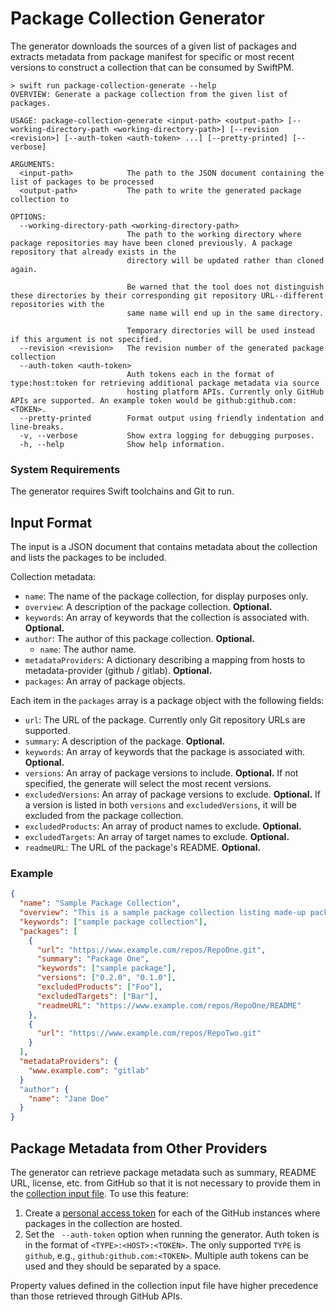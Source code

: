 # Package Collection Generator

The generator downloads the sources of a given list of packages and extracts metadata from 
package manifest for specific or most recent versions to construct a collection that can be consumed
by SwiftPM.

```
> swift run package-collection-generate --help
OVERVIEW: Generate a package collection from the given list of packages.

USAGE: package-collection-generate <input-path> <output-path> [--working-directory-path <working-directory-path>] [--revision <revision>] [--auth-token <auth-token> ...] [--pretty-printed] [--verbose]

ARGUMENTS:
  <input-path>            The path to the JSON document containing the list of packages to be processed 
  <output-path>           The path to write the generated package collection to 

OPTIONS:
  --working-directory-path <working-directory-path>
                          The path to the working directory where package repositories may have been cloned previously. A package repository that already exists in the
                          directory will be updated rather than cloned again.

                          Be warned that the tool does not distinguish these directories by their corresponding git repository URL--different repositories with the
                          same name will end up in the same directory.

                          Temporary directories will be used instead if this argument is not specified. 
  --revision <revision>   The revision number of the generated package collection 
  --auth-token <auth-token>
                          Auth tokens each in the format of type:host:token for retrieving additional package metadata via source
                          hosting platform APIs. Currently only GitHub APIs are supported. An example token would be github:github.com:<TOKEN>.   
  --pretty-printed        Format output using friendly indentation and line-breaks.
  -v, --verbose           Show extra logging for debugging purposes.
  -h, --help              Show help information.
```

### System Requirements

The generator requires Swift toolchains and Git to run.

## Input Format

The input is a JSON document that contains metadata about the collection and lists the packages to be included.

Collection metadata:

* `name`: The name of the package collection, for display purposes only.
* `overview`: A description of the package collection. **Optional.**
* `keywords`: An array of keywords that the collection is associated with. **Optional.**
* `author`: The author of this package collection. **Optional.**
    * `name`: The author name.
* `metadataProviders`: A dictionary describing a mapping from hosts to metadata-provider (github / gitlab). **Optional.**
* `packages`: An array of package objects.

Each item in the `packages` array is a package object with the following fields:

* `url`: The URL of the package. Currently only Git repository URLs are supported.
* `summary`: A description of the package. **Optional.**
* `keywords`: An array of keywords that the package is associated with. **Optional.**
* `versions`: An array of package versions to include. **Optional.** If not specified, the generate will select the most recent versions.
* `excludedVersions`: An array of package versions to exclude. **Optional.** If a version is listed in both `versions` and `excludedVersions`, it will be excluded from the package collection. 
* `excludedProducts`: An array of product names to exclude. **Optional.**
* `excludedTargets`: An array of target names to exclude. **Optional.**
* `readmeURL`: The URL of the package's README. **Optional.**

### Example

```json
{
  "name": "Sample Package Collection",
  "overview": "This is a sample package collection listing made-up packages.",
  "keywords": ["sample package collection"],
  "packages": [
    {
      "url": "https://www.example.com/repos/RepoOne.git",
      "summary": "Package One",
      "keywords": ["sample package"],
      "versions": ["0.2.0", "0.1.0"],
      "excludedProducts": ["Foo"],
      "excludedTargets": ["Bar"],
      "readmeURL": "https://www.example.com/repos/RepoOne/README"
    },
    {
      "url": "https://www.example.com/repos/RepoTwo.git"
    }
  ],
  "metadataProviders": {
    "www.example.com": "gitlab"
  }
  "author": {
    "name": "Jane Doe"
  }
}
```

## Package Metadata from Other Providers

The generator can retrieve package metadata such as summary, README URL, license, etc. from GitHub so that it is not necessary to provide them in the [collection input file](#input-format). To use this feature:
1. Create a [personal access token](https://docs.github.com/en/github/authenticating-to-github/creating-a-personal-access-token) for each of the GitHub instances where packages in the collection are hosted.
2. Set the ` --auth-token` option when running the generator. Auth token is in the format of `<TYPE>:<HOST>:<TOKEN>`. The only supported `TYPE` is `github`, e.g., `github:github.com:<TOKEN>`. Multiple auth tokens can be used and they should be separated by a space.

Property values defined in the collection input file have higher precedence than those retrieved through GitHub APIs. 
